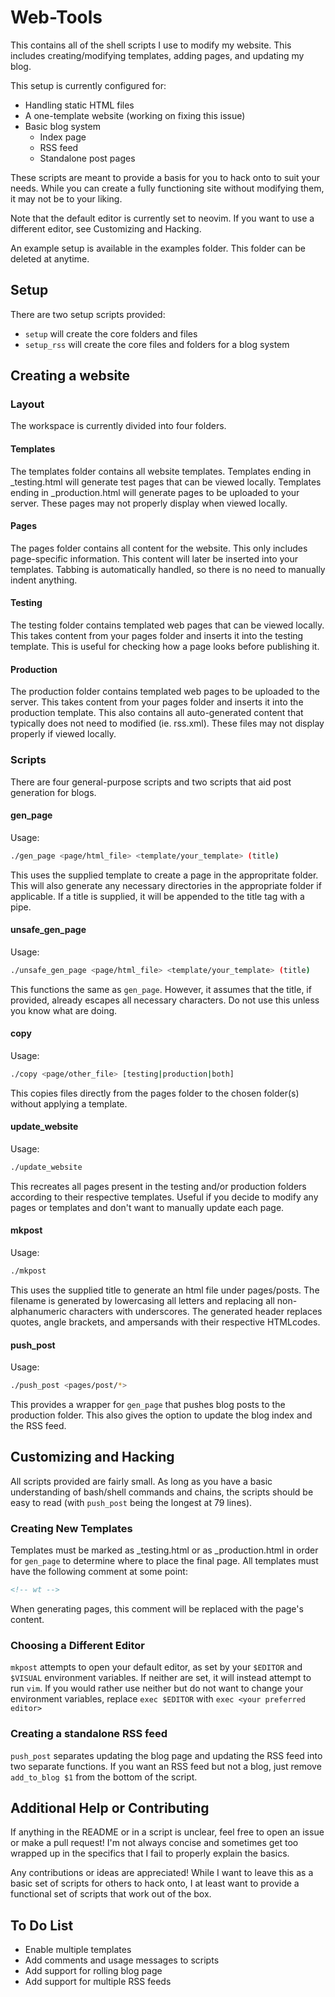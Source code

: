 Web-Tools
====================

This contains all of the shell scripts I use to modify my website. This
includes creating/modifying templates, adding pages, and updating my
blog.

This setup is currently configured for:
* Handling static HTML files
* A one-template website (working on fixing this issue)
* Basic blog system
  * Index page
  * RSS feed
  * Standalone post pages

These scripts are meant to provide a basis for you to hack onto to suit
your needs. While you can create a fully functioning site without
modifying them, it may not be to your liking.

Note that the default editor is currently set to neovim. If you want to
use a different editor, see Customizing and Hacking.

An example setup is available in the examples folder. This folder can be
deleted at anytime.

## Setup ##
There are two setup scripts provided:
* `setup` will create the core folders and files
* `setup_rss` will create the core files and folders for a blog system

## Creating a website ##
### Layout ###
The workspace is currently divided into four folders.

#### Templates ####
The templates folder contains all website templates. Templates ending in
\_testing.html will generate test pages that can be viewed locally.
Templates ending in \_production.html will generate pages to be uploaded
to your server. These pages may not properly display when viewed
locally.

#### Pages ####
The pages folder contains all content for the website. This only
includes page-specific information. This content will later be inserted
into your templates. Tabbing is automatically handled, so there is no
need to manually indent anything.

#### Testing ####
The testing folder contains templated web pages that can be viewed
locally. This takes content from your pages folder and inserts it into
the testing template. This is useful for checking how a page looks
before publishing it.

#### Production ####
The production folder contains templated web pages to be uploaded to the
server. This takes content from your pages folder and inserts it into
the production template. This also contains all auto-generated content
that typically does not need to modified (ie. rss.xml). These files may
not display properly if viewed locally.

### Scripts ###
There are four general-purpose scripts and two scripts that aid post
generation for blogs.

#### gen\_page ####
Usage:
```bash
./gen_page <page/html_file> <template/your_template> (title)
```
This uses the supplied template to create a page in the appropritate
folder. This will also generate any necessary directories in the
appropriate folder if applicable. If a title is supplied, it will be
appended to the title tag with a pipe.

#### unsafe\_gen\_page ####
Usage:
```bash
./unsafe_gen_page <page/html_file> <template/your_template> (title)
```
This functions the same as `gen_page`. However, it assumes that the
title, if provided, already escapes all necessary characters. Do not use
this unless you know what are doing.

#### copy ####
Usage:
```bash
./copy <page/other_file> [testing|production|both]
```
This copies files directly from the pages folder to the chosen folder(s)
without applying a template.

#### update\_website ####
Usage:
```bash
./update_website
```
This recreates all pages present in the testing and/or production
folders according to their respective templates. Useful if you decide to
modify any pages or templates and don't want to manually update each
page.

#### mkpost ####
Usage:
```bash
./mkpost
```
This uses the supplied title to generate an html file under pages/posts.
The filename is generated by lowercasing all letters and replacing all
non-alphanumeric characters with underscores. The generated header
replaces quotes, angle brackets, and ampersands with their respective
HTMLcodes.

#### push\_post ####
Usage:
```bash
./push_post <pages/post/*>
```
This provides a wrapper for `gen_page` that pushes blog posts to the
production folder. This also gives the option to update the blog index
and the RSS feed.

## Customizing and Hacking ##
All scripts provided are fairly small. As long as you have a basic
understanding of bash/shell commands and chains, the scripts should be
easy to read (with `push_post` being the longest at 79 lines).

### Creating New Templates ###
Templates must be marked as \_testing.html or as \_production.html in
order for `gen_page` to determine where to place the final page.
All templates must have the following comment at some point:
```html
<!-- wt -->
```
When generating pages, this comment will be replaced with the page's
content.

### Choosing a Different Editor ###
`mkpost` attempts to open your default editor, as set by your `$EDITOR`
and `$VISUAL` environment variables.  If neither are set, it will
instead attempt to run `vim`. If you would rather use neither but do not
want to change your environment variables, replace `exec $EDITOR` with
`exec <your preferred editor>`

### Creating a standalone RSS feed ###
`push_post` separates updating the blog page and updating the RSS feed
into two separate functions. If you want an RSS feed but not a blog,
just remove `add_to_blog $1` from the bottom of the script.

## Additional Help or Contributing ##
If anything in the README or in a script is unclear, feel free to open
an issue or make a pull request! I'm not always concise and sometimes
get too wrapped up in the specifics that I fail to properly explain the
basics.

Any contributions or ideas are appreciated! While I want to leave this
as a basic set of scripts for others to hack onto, I at least want to
provide a functional set of scripts that work out of the box.

## To Do List
* Enable multiple templates
* Add comments and usage messages to scripts
* Add support for rolling blog page
* Add support for multiple RSS feeds

